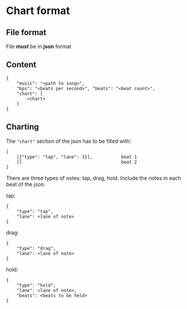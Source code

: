 # Chart format
## File format
File ***must*** be in **json** format
## Content
```
{
    "music": "<path to song>",
    "bps": "<beats per second>", "beats": "<beat count>",
    "chart": [
        <chart>
    ]
}
```
## Charting
The ```"chart"``` section of the json has to be filled with:
```
[
    [{"type": "tap", "lane": 3}],           beat 1
    []                                      beat 2
]
```

There are three types of notes: tap, drag, hold.
Include the notes in each beat of the json.


tap:
```
{
    "type": "tap",
    "lane": <lane of note>
}
```


drag:
```
{
    "type": "drag",
    "lane": <lane of note>
}
```


hold:
```
{
    "type": "hold",
    "lane": <lane of note>,
    "beats": <beats to be held>
}
```
